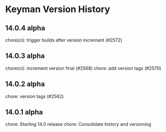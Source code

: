 # Keyman Version History

## 14.0.4 alpha

chore(ci): trigger builds after version increment (#2572)

## 14.0.3 alpha

chore(ci): increment version final (#2568)
chore: add version tags (#2570)

## 14.0.2 alpha

chore: version tags (#2562)

## 14.0.1 alpha

chore: Starting 14.0 release
chore: Consolidate history and versioning

